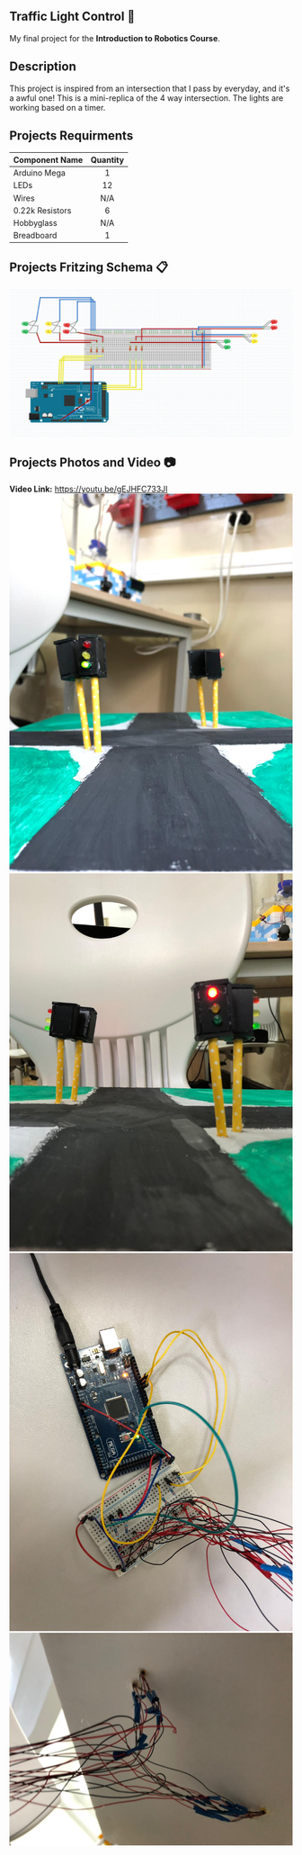 ## Traffic Light Control :vertical_traffic_light:
My final project for the **Introduction to Robotics Course**.
## Description
This project is inspired from an intersection that I pass by everyday, and it's a awful one! This is a mini-replica of the 4 way intersection. The lights are working based on a timer.
## Projects Requirments
| Component Name | Quantity |
| -------------  |:--------:|
| Arduino Mega   | 1        |
| LEDs           | 12       |
| Wires          | N/A      |
| 0.22k Resistors| 6        |
| Hobbyglass     | N/A      |
| Breadboard     | 1        |
## Projects Fritzing Schema :clipboard:
![Fritzing Schema](final-project-schema.png)
## Projects Photos and Video :camera:
**Video Link:** https://youtu.be/gEJHFC733JI
![Front](front.jpeg)
![Left](left.jpeg)
![Arduino](arduino.jpeg)
![wires](wires.jpeg)

 
